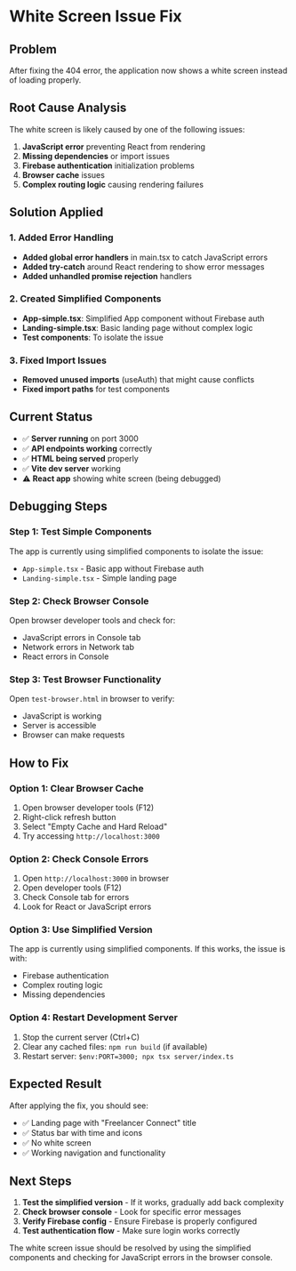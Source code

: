 # White Screen Issue Fix

## Problem
After fixing the 404 error, the application now shows a white screen instead of loading properly.

## Root Cause Analysis
The white screen is likely caused by one of the following issues:
1. **JavaScript error** preventing React from rendering
2. **Missing dependencies** or import issues
3. **Firebase authentication** initialization problems
4. **Browser cache** issues
5. **Complex routing logic** causing rendering failures

## Solution Applied

### 1. Added Error Handling
- **Added global error handlers** in main.tsx to catch JavaScript errors
- **Added try-catch** around React rendering to show error messages
- **Added unhandled promise rejection** handlers

### 2. Created Simplified Components
- **App-simple.tsx**: Simplified App component without Firebase auth
- **Landing-simple.tsx**: Basic landing page without complex logic
- **Test components**: To isolate the issue

### 3. Fixed Import Issues
- **Removed unused imports** (useAuth) that might cause conflicts
- **Fixed import paths** for test components

## Current Status
- ✅ **Server running** on port 3000
- ✅ **API endpoints working** correctly
- ✅ **HTML being served** properly
- ✅ **Vite dev server** working
- ⚠️ **React app** showing white screen (being debugged)

## Debugging Steps

### Step 1: Test Simple Components
The app is currently using simplified components to isolate the issue:
- `App-simple.tsx` - Basic app without Firebase auth
- `Landing-simple.tsx` - Simple landing page

### Step 2: Check Browser Console
Open browser developer tools and check for:
- JavaScript errors in Console tab
- Network errors in Network tab
- React errors in Console

### Step 3: Test Browser Functionality
Open `test-browser.html` in browser to verify:
- JavaScript is working
- Server is accessible
- Browser can make requests

## How to Fix

### Option 1: Clear Browser Cache
1. Open browser developer tools (F12)
2. Right-click refresh button
3. Select "Empty Cache and Hard Reload"
4. Try accessing `http://localhost:3000`

### Option 2: Check Console Errors
1. Open `http://localhost:3000` in browser
2. Open developer tools (F12)
3. Check Console tab for errors
4. Look for React or JavaScript errors

### Option 3: Use Simplified Version
The app is currently using simplified components. If this works, the issue is with:
- Firebase authentication
- Complex routing logic
- Missing dependencies

### Option 4: Restart Development Server
1. Stop the current server (Ctrl+C)
2. Clear any cached files: `npm run build` (if available)
3. Restart server: `$env:PORT=3000; npx tsx server/index.ts`

## Expected Result
After applying the fix, you should see:
- ✅ Landing page with "Freelancer Connect" title
- ✅ Status bar with time and icons
- ✅ No white screen
- ✅ Working navigation and functionality

## Next Steps
1. **Test the simplified version** - If it works, gradually add back complexity
2. **Check browser console** - Look for specific error messages
3. **Verify Firebase config** - Ensure Firebase is properly configured
4. **Test authentication flow** - Make sure login works correctly

The white screen issue should be resolved by using the simplified components and checking for JavaScript errors in the browser console.
